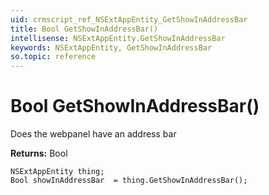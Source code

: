 ```yaml
---
uid: crmscript_ref_NSExtAppEntity_GetShowInAddressBar
title: Bool GetShowInAddressBar()
intellisense: NSExtAppEntity.GetShowInAddressBar
keywords: NSExtAppEntity, GetShowInAddressBar
so.topic: reference
---
```


# Bool GetShowInAddressBar()

Does the webpanel have an address bar

**Returns:** Bool

```crmscript
NSExtAppEntity thing;
Bool showInAddressBar  = thing.GetShowInAddressBar();
```

